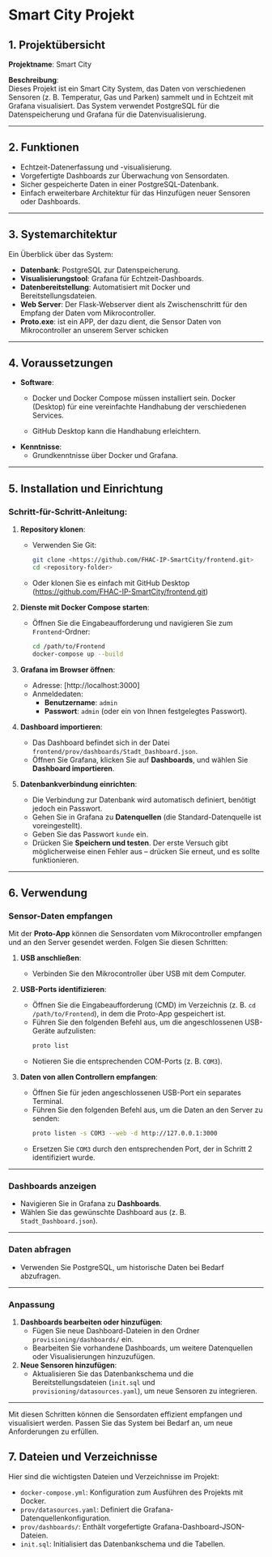 # Smart City Projekt

## 1. Projektübersicht
**Projektname**: Smart City

**Beschreibung**:  
Dieses Projekt ist ein Smart City System, das Daten von verschiedenen Sensoren (z. B. Temperatur, Gas und Parken) sammelt und in Echtzeit mit Grafana visualisiert. Das System verwendet PostgreSQL für die Datenspeicherung und Grafana für die Datenvisualisierung.

---

## 2. Funktionen
- Echtzeit-Datenerfassung und -visualisierung.
- Vorgefertigte Dashboards zur Überwachung von Sensordaten.
- Sicher gespeicherte Daten in einer PostgreSQL-Datenbank.
- Einfach erweiterbare Architektur für das Hinzufügen neuer Sensoren oder Dashboards.

---

## 3. Systemarchitektur
Ein Überblick über das System:
- **Datenbank**: PostgreSQL zur Datenspeicherung.
- **Visualisierungstool**: Grafana für Echtzeit-Dashboards.
- **Datenbereitstellung**: Automatisiert mit Docker und Bereitstellungsdateien.
- **Web Server**: Der Flask-Webserver dient als Zwischenschritt für den Empfang der Daten vom Mikrocontroller.
- **Proto.exe**: ist ein APP, der dazu dient, die Sensor Daten von Mikrocontroller an unserem Server schicken

---

## 4. Voraussetzungen
- **Software**:
  - Docker und Docker Compose müssen installiert sein. Docker (Desktop) für eine vereinfachte Handhabung der verschiedenen       Services.

  - GitHub Desktop kann die Handhabung erleichtern.
- **Kenntnisse**:
  - Grundkenntnisse über Docker und Grafana.

---

## 5. Installation und Einrichtung

### Schritt-für-Schritt-Anleitung:

1. **Repository klonen**:
   - Verwenden Sie Git:
     ```bash
     git clone <https://github.com/FHAC-IP-SmartCity/frontend.git>
     cd <repository-folder>
     ```
   - Oder klonen Sie es einfach mit GitHub Desktop (https://github.com/FHAC-IP-SmartCity/frontend.git)

2. **Dienste mit Docker Compose starten**:
   - Öffnen Sie die Eingabeaufforderung und navigieren Sie zum `Frontend`-Ordner:
     ```bash
     cd /path/to/Frontend
     docker-compose up --build
     ```

3. **Grafana im Browser öffnen**:
   - Adresse: [http://localhost:3000]
   - Anmeldedaten:
     - **Benutzername**: `admin`
     - **Passwort**: `admin` (oder ein von Ihnen festgelegtes Passwort).

4. **Dashboard importieren**:
   - Das Dashboard befindet sich in der Datei `frontend/prov/dashboards/Stadt_Dashboard.json`.
   - Öffnen Sie Grafana, klicken Sie auf **Dashboards**, und wählen Sie **Dashboard importieren**.

5. **Datenbankverbindung einrichten**:
   - Die Verbindung zur Datenbank wird automatisch definiert, benötigt jedoch ein Passwort.
   - Gehen Sie in Grafana zu **Datenquellen** (die Standard-Datenquelle ist voreingestellt).
   - Geben Sie das Passwort `kunde` ein.
   - Drücken Sie **Speichern und testen**. Der erste Versuch gibt möglicherweise einen Fehler aus – drücken Sie erneut, und es sollte funktionieren.

---

## 6. Verwendung

### Sensor-Daten empfangen

Mit der **Proto-App** können die Sensordaten vom Mikrocontroller empfangen und an den Server gesendet werden. Folgen Sie diesen Schritten:

1. **USB anschließen**:
   - Verbinden Sie den Mikrocontroller über USB mit dem Computer.

2. **USB-Ports identifizieren**:
   - Öffnen Sie die Eingabeaufforderung (CMD) im Verzeichnis (z. B. `cd /path/to/Frontend`), in dem die Proto-App gespeichert ist.
   - Führen Sie den folgenden Befehl aus, um die angeschlossenen USB-Geräte aufzulisten:
     ```bash
     proto list
     ```
   - Notieren Sie die entsprechenden COM-Ports (z. B. `COM3`).

3. **Daten von allen Controllern empfangen**:
   - Öffnen Sie für jeden angeschlossenen USB-Port ein separates Terminal.
   - Führen Sie den folgenden Befehl aus, um die Daten an den Server zu senden:
     ```bash
     proto listen -s COM3 --web -d http://127.0.0.1:3000
     ```
   - Ersetzen Sie `COM3` durch den entsprechenden Port, der in Schritt 2 identifiziert wurde.

---

### Dashboards anzeigen
- Navigieren Sie in Grafana zu **Dashboards**.
- Wählen Sie das gewünschte Dashboard aus (z. B. `Stadt_Dashboard.json`).

---

### Daten abfragen
- Verwenden Sie PostgreSQL, um historische Daten bei Bedarf abzufragen.

---

### Anpassung
1. **Dashboards bearbeiten oder hinzufügen**:
   - Fügen Sie neue Dashboard-Dateien in den Ordner `provisioning/dashboards/` ein.
   - Bearbeiten Sie vorhandene Dashboards, um weitere Datenquellen oder Visualisierungen hinzuzufügen.
2. **Neue Sensoren hinzufügen**:
   - Aktualisieren Sie das Datenbankschema und die Bereitstellungsdateien (`init.sql` und `provisioning/datasources.yaml`), um neue Sensoren zu integrieren.

---
Mit diesen Schritten können die Sensordaten effizient empfangen und visualisiert werden. Passen Sie das System bei Bedarf an, um neue Anforderungen zu erfüllen.


## 7. Dateien und Verzeichnisse

Hier sind die wichtigsten Dateien und Verzeichnisse im Projekt:

- `docker-compose.yml`: Konfiguration zum Ausführen des Projekts mit Docker.
- `prov/datasources.yaml`: Definiert die Grafana-Datenquellenkonfiguration.
- `prov/dashboards/`: Enthält vorgefertigte Grafana-Dashboard-JSON-Dateien.
- `init.sql`: Initialisiert das Datenbankschema und die Tabellen.
